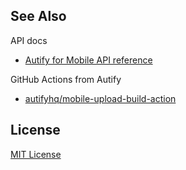## See Also

API docs

- [Autify for Mobile API reference](https://mobile-app.autify.com/api/docs/index.html)

GitHub Actions from Autify

- [autifyhq/mobile-upload-build-action](https://github.com/autifyhq/mobile-upload-build-action)

## License

[MIT License](LICENSE)